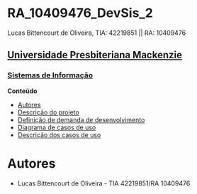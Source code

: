 # RA_10409476_DevSis_2
Lucas Bittencourt de Oliveira, TIA: 42219851 || RA: 10409476

<h2><a href= "https://www.mackenzie.br">Universidade Presbiteriana Mackenzie</a></h2>
<h3><a href= "https://www.mackenzie.br/graduacao/sao-paulo-higienopolis/sistemas-de-informacao">Sistemas de Informação</a></h3>

**Conteúdo**

- [Autores](#autores)
- [Descrição do projeto](#descrição-do-projeto)
- [Definição de demanda de desenvolvimento](#definição-de-demanda-de-desenvolvimento)
- [Diagrama de casos de uso](#diagrama-de-casos-de-uso)
- [Descrição dos casos de uso](#descrição-dos-casos-de-uso)

# Autores

* Lucas Bittencourt de Oliveira - TIA 42219851/RA 10409476
